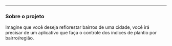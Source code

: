 

---


### Sobre o projeto

Imagine que você deseja reflorestar bairros de uma cidade, você irá precisar de um aplicativo que faça o controle dos índices de plantio por bairro/região.
